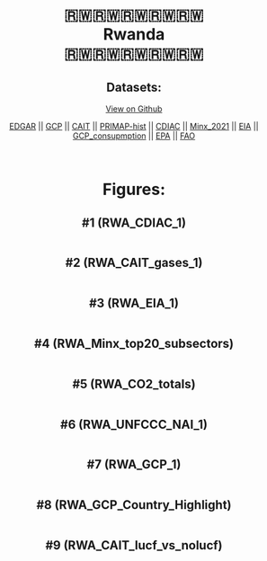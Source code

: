 
<center>
<h1 align="center">
🇷🇼🇷🇼🇷🇼🇷🇼🇷🇼
<br>
Rwanda
<br>
🇷🇼🇷🇼🇷🇼🇷🇼🇷🇼
</h1>
<h2>Datasets:</h2>
<p><a href="https://github.com/dquintani/GreenhouseData/tree/master/country_data/RWA_Rwanda/data">View on Github</a>
<br></p><p><a href="data/RWA_EDGAR.csv">EDGAR</a> || <a href="data/RWA_GCP.csv">GCP</a> || <a href="data/RWA_CAIT.csv">CAIT</a> || <a href="data/RWA_PRIMAP-hist.csv">PRIMAP-hist</a> || <a href="data/RWA_CDIAC.csv">CDIAC</a> || <a href="data/RWA_Minx_2021.csv">Minx_2021</a> || <a href="data/RWA_EIA.csv">EIA</a> || <a href="data/RWA_GCP_consupmption.csv">GCP_consupmption</a> || <a href="data/RWA_EPA.csv">EPA</a> || <a href="data/RWA_FAO.csv">FAO</a></p><p><br></p>
<h1>Figures:</h1><h2>#1 (RWA_CDIAC_1)</h2>
<p><img alt="" src="figures/RWA_CDIAC_1.png" /></p><h2>#2 (RWA_CAIT_gases_1)</h2>
<p><img alt="" src="figures/RWA_CAIT_gases_1.png" /></p><h2>#3 (RWA_EIA_1)</h2>
<p><img alt="" src="figures/RWA_EIA_1.png" /></p><h2>#4 (RWA_Minx_top20_subsectors)</h2>
<p><img alt="" src="figures/RWA_Minx_top20_subsectors.png" /></p><h2>#5 (RWA_CO2_totals)</h2>
<p><img alt="" src="figures/RWA_CO2_totals.png" /></p><h2>#6 (RWA_UNFCCC_NAI_1)</h2>
<p><img alt="" src="figures/RWA_UNFCCC_NAI_1.png" /></p><h2>#7 (RWA_GCP_1)</h2>
<p><img alt="" src="figures/RWA_GCP_1.png" /></p><h2>#8 (RWA_GCP_Country_Highlight)</h2>
<p><img alt="" src="figures/RWA_GCP_Country_Highlight.png" /></p><h2>#9 (RWA_CAIT_lucf_vs_nolucf)</h2>
<p><img alt="" src="figures/RWA_CAIT_lucf_vs_nolucf.png" /></p>
